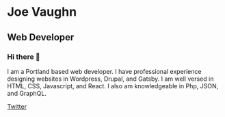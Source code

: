 # Joe Vaughn
## Web Developer
### Hi there 👋
I am a Portland based web developer. I have professional experience designing websites in Wordpress, Drupal, and Gatsby. I am well versed in HTML, CSS, Javascript, and React. I also am knowledgeable in Php, JSON, and GraphQL. 


  [Twitter](https://twitter.com/JosephV12364390 "Joe Vaughn's Twitter")

<!--
**olethrosjv/olethrosjv** is a ✨ _special_ ✨ repository because its `README.md` (this file) appears on your GitHub profile.

Here are some ideas to get you started:

- 🔭 I’m currently working on ...
- 🌱 I’m currently learning ...
- 👯 I’m looking to collaborate on ...
- 🤔 I’m looking for help with ...
- 💬 Ask me about ...
- 📫 How to reach me: ...
- 😄 Pronouns: ...
- ⚡ Fun fact: ...


<a href="https://twitter.com/JosephV12364390" class="scial-link fa fa-twitter"></a>

-->
